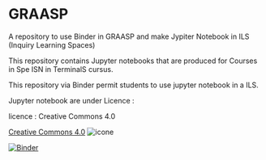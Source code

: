 # GRAASP

A repository to use Binder in GRAASP and make Jypiter Notebook in ILS (Inquiry Learning Spaces)

This repository contains Jupyter notebooks that are produced for Courses in Spe ISN in TerminalS cursus.

This repository via Binder permit students to use jupyter notebook in a ILS.

Jupyter notebook are under Licence : 

licence : Creative Commons 4.0

[Creative Commons 4.0](https://creativecommons.org/licenses/by-nc-sa/4.0/)
![icone](https://i.creativecommons.org/l/by-nc-sa/3.0/88x31.png)

[![Binder](https://mybinder.org/badge.svg)](https://mybinder.org/v2/gh/ericlejan/GRAASP.git/master)

